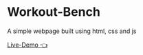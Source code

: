 # Workout-Bench

A simple webpage built using html, css and js

[Live-Demo :point_left:](https://rohankajale.github.io/workout-bench/)
